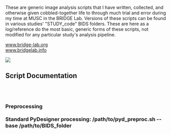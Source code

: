 These are generic image analysis scripts that I have written, collected, 
and otherwise given cobbled-together life to through much trial and error during my time 
at MUSC in the BRIDGE Lab. Versions of these scripts can be found in various studies' 
"STUDY_code" BIDS folders. These are here as a log/reference do the most basic, generic 
forms of these scripts, not modified for any particular study's analysis pipeline.

www.bridge-lab.org</br>
www.bridgelab.info</br>

<img src="https://www.bridge-lab.org/storage/329/9f17e7e8-434b-4d67-85f7-bc57bcd496cc/bridge-logo.png">

<h2>Script Documentation</h><br>
<br>
<br>
<h3>Preprocessing</h><br>
<br>
Standard PyDesigner processing: /path/to/pyd_preproc.sh --base /path/to/BIDS_folder<br>
<br>
